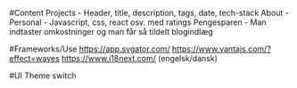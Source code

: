 #Content
Projects
    - Header, title, description, tags, date, tech-stack
About
    - Personal
    - Javascript, css, react osv. med ratings
Pengesparen
    - Man indtaster omkostninger og man får så tildelt blogindlæg

#Frameworks/Use
https://app.svgator.com/
https://www.vantajs.com/?effect=waves
https://www.i18next.com/ (engelsk/dansk)

#UI
Theme switch